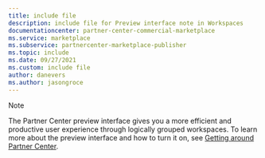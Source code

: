 ```yaml
---
title: include file
description: include file for Preview interface note in Workspaces
documentationcenter: partner-center-commercial-marketplace
ms.service: marketplace
ms.subservice: partnercenter-marketplace-publisher
ms.topic: include
ms.date: 09/27/2021
ms.custom: include file
author: danevers
ms.author: jasongroce
---
```


> [!NOTE]
> The Partner Center preview interface gives you a more efficient and productive user experience through logically grouped workspaces. To learn more about the preview interface and how to turn it on, see [Getting around Partner Center](/partner-center/get-around-partner-center).
